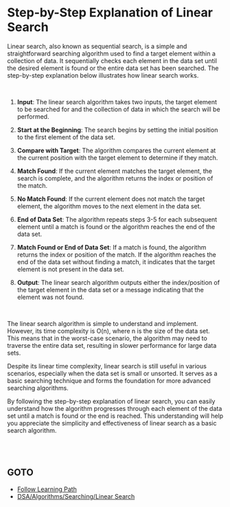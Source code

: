 # Step-by-Step Explanation of Linear Search

Linear search, also known as sequential search, is a simple and straightforward searching algorithm used to find a target element within a collection of data. It sequentially checks each element in the data set until the desired element is found or the entire data set has been searched. The step-by-step explanation below illustrates how linear search works.

<br>

1. **Input**: The linear search algorithm takes two inputs, the target element to be searched for and the collection of data in which the search will be performed.

2. **Start at the Beginning**: The search begins by setting the initial position to the first element of the data set.

3. **Compare with Target**: The algorithm compares the current element at the current position with the target element to determine if they match.

4. **Match Found**: If the current element matches the target element, the search is complete, and the algorithm returns the index or position of the match.

5. **No Match Found**: If the current element does not match the target element, the algorithm moves to the next element in the data set.

6. **End of Data Set**: The algorithm repeats steps 3-5 for each subsequent element until a match is found or the algorithm reaches the end of the data set.

7. **Match Found or End of Data Set**: If a match is found, the algorithm returns the index or position of the match. If the algorithm reaches the end of the data set without finding a match, it indicates that the target element is not present in the data set.

8. **Output**: The linear search algorithm outputs either the index/position of the target element in the data set or a message indicating that the element was not found.

<br>

The linear search algorithm is simple to understand and implement. However, its time complexity is O(n), where n is the size of the data set. This means that in the worst-case scenario, the algorithm may need to traverse the entire data set, resulting in slower performance for large data sets.

Despite its linear time complexity, linear search is still useful in various scenarios, especially when the data set is small or unsorted. It serves as a basic searching technique and forms the foundation for more advanced searching algorithms.

By following the step-by-step explanation of linear search, you can easily understand how the algorithm progresses through each element of the data set until a match is found or the end is reached. This understanding will help you appreciate the simplicity and effectiveness of linear search as a basic search algorithm.


<br>
<br>

## GOTO
- [Follow Learning Path](Pseudocode.md)
- [DSA/Algorithms/Searching/Linear Search](README.md)
